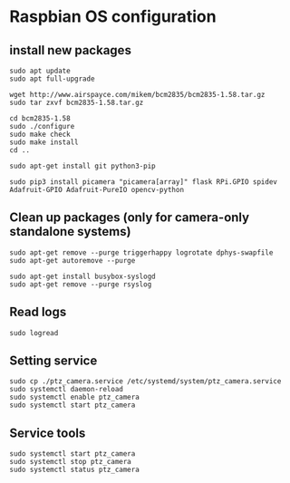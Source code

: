 # Raspbian OS configuration

## install new packages
```
sudo apt update
sudo apt full-upgrade

wget http://www.airspayce.com/mikem/bcm2835/bcm2835-1.58.tar.gz
sudo tar zxvf bcm2835-1.58.tar.gz

cd bcm2835-1.58
sudo ./configure
sudo make check
sudo make install
cd ..

sudo apt-get install git python3-pip

sudo pip3 install picamera "picamera[array]" flask RPi.GPIO spidev Adafruit-GPIO Adafruit-PureIO opencv-python
```

## Clean up packages (only for camera-only standalone systems)
```
sudo apt-get remove --purge triggerhappy logrotate dphys-swapfile
sudo apt-get autoremove --purge

sudo apt-get install busybox-syslogd
sudo apt-get remove --purge rsyslog
```

## Read logs 
```
sudo logread
```

## Setting service
```
sudo cp ./ptz_camera.service /etc/systemd/system/ptz_camera.service
sudo systemctl daemon-reload
sudo systemctl enable ptz_camera
sudo systemctl start ptz_camera
```

## Service tools
```
sudo systemctl start ptz_camera
sudo systemctl stop ptz_camera
sudo systemctl status ptz_camera
```


